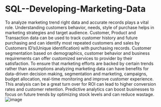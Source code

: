 # SQL--Developing-Marketing-Data
To analyze marketing trend right data and accurate records plays a vital role. Understanding customers behavior, needs, style of purchase helps in marketing strategies and target audience.
Customer, Product and Transaction data can be used to track customer history and future purchasing and can identify most repeated customers and sales by Customers ID’s(Unique identification) with purchasing records.
Customer segmentation based on demographics, customer behavior and business requirements can offer customized services to provider by their satisfaction.
To ensure that marketing efforts are backed by certain trends rather than assumptions analyzing marketing data can have benefits for data-driven decision making, segmentation and marketing, campaigns, budget allocation, real-time monitoring and improve customer experience.
This analysis can be a great turn over for ROI can lead to higher conversion rates and customer retention.
Predictive analytics can boost businesses to focus on future trends by optimizing stock levels and can reduce wastage.
![image](https://github.com/user-attachments/assets/1afdcc52-dcf0-4a45-a376-6db65cec3fd9)
